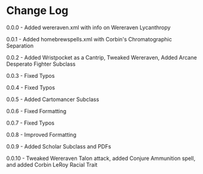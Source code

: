 # Change Log

0.0.0 - Added wereraven.xml with info on Wereraven Lycanthropy

0.0.1 - Added homebrewspells.xml with Corbin's Chromatographic Separation

0.0.2 - Added Wristpocket as a Cantrip, Tweaked Wereraven, Added Arcane Desperato Fighter Subclass

0.0.3 - Fixed Typos

0.0.4 - Fixed Typos

0.0.5 - Added Cartomancer Subclass

0.0.6 - Fixed Formatting

0.0.7 - Fixed Typos

0.0.8 - Improved Formatting

0.0.9 - Added Scholar Subclass and PDFs

0.0.10 - Tweaked Wereraven Talon attack, added Conjure Ammunition spell, and added Corbin LeRoy Racial Trait

